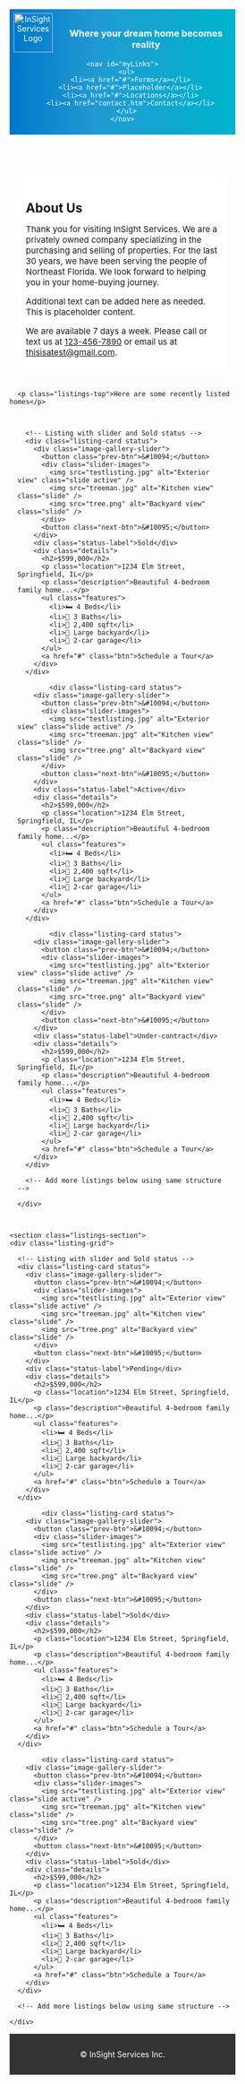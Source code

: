 <html lang="en">
<head>
  <meta charset="UTF-8" />
  <meta name="viewport" content="width=device-width, initial-scale=1.0" />
  <title>InSight Services</title>
  <style>
    * {
      box-sizing: border-box;
      margin: 0;
      padding: 0;
    }

    body {
      background: url("repeattest.jpg") center/cover repeat;
      font-family: Arial, sans-serif;
      color: #333;
      line-height: 1.6;
    }

    header {
      background: linear-gradient(90deg, rgba(0, 119, 204, 1) 0%, rgba(0, 139, 204, 0.87) 38%, rgba(0, 180, 204, 1) 100%);
      color: #fff;
      padding: .5em;
    }

    .header-top {
      display: flex;
      align-items: center;
      justify-content: space-between;
      flex-wrap: wrap;
    }

    .logo-container {
      display: flex;
      align-items: center;
      gap: 1em;
    }

    .logo {
      width: 70px;
      height: auto;
      max-width: 100%;
    }

    .hamburger {
      display: none;
      font-size: 2rem;
      cursor: pointer;
      color: #fff;
    }

    nav {
      background: #0077cc;
    }

    nav ul {
      display: flex;
      list-style: none;
      justify-content: center;
      gap: 2rem;
      padding: 1em;
    }

    nav a {
      color: #fff;
      text-decoration: none;
      font-weight: bold;
      padding: 0.5em;
      transition: background 0.3s;
    }

    nav a:hover {
      background: rgba(255, 255, 255, 0.2);
      border-radius: 5px;
    }

    main {
      display: flex;
      flex-wrap: wrap;
      gap: 1em;
      padding: 1em;
    }

    .content {
      flex: 3 1 60%;
      background: #ffffffe8;
      padding: 1em;
      border-radius: 5px;
      font-size: 15px;
    }

    .sidebar {
      flex: 1 1 30%;
      background: #d9edf7;
      padding: 1em;
      border-radius: 5px;
    }

    footer {
      background: #333;
      color: #fff;
      text-align: center;
      padding: 1em;
      margin-top: 1em;
    }

    .listings-section {
      padding: 1em;
    }

    .listings-top {
      font-size: 1rem;
      text-align: center;
      color: #000;
      background-color: #ffffffe5;
      border-radius: 5px;
      padding: 0.5em;
      margin-bottom: 1em;
    }

    .listing-grid {
      display: flex;
      flex-wrap: wrap;
      gap: 1em;
      justify-content: center;
    }

    .listing-card {
      flex: 1 1 20%;
      max-width: 350px;
      background: white;
      border-radius: 10px;
      overflow: hidden;
      box-shadow: 0 10px 25px rgba(0, 0, 0, 0.1);
      transition: transform 0.3s ease;
    }

    .listing-card:hover {
      transform: scale(1.01);
    }

    .image-gallery-slider {
      position: relative;
      max-width: 100%;
      overflow: hidden;
      margin-bottom: 10px;
    }

    .slider-images {
      display: flex;
      transition: transform 0.4s ease;
    }

    .slide {
      min-width: 100%;
      display: none;
      border-radius: 8px;
      object-fit: cover;
    }

    .slide.active {
      display: block;
    }

    .prev-btn, .next-btn {
      position: absolute;
      top: 50%;
      transform: translateY(-50%);
      background-color: rgba(0,0,0,0.5);
      color: white;
      border: none;
      font-size: 24px;
      padding: 8px 12px;
      cursor: pointer;
      z-index: 1;
      border-radius: 50%;
    }

    .prev-btn { left: 10px; }
    .next-btn { right: 10px; }

    .status-label {
      text-align: center;
      font-weight: bold;
      padding: 6px 12px;
      border-radius: 6px;
      margin: 0.5em auto;
      width: fit-content;
      color: white;
    }

    .listing-card.status .status-label {
      background-color: rgb(175, 175, 175);
    }

    .details {
      padding: 1rem;
    }

    .details h2 {
      margin: 0;
      font-size: 2rem;
      color: #2c3e50;
    }

    .location {
      color: #888;
      font-size: 0.95rem;
      margin-bottom: 1rem;
    }

    .description {
      margin-bottom: 1.5rem;
      color: #333;
    }

    .features {
      list-style: none;
      padding: 0;
      margin: 0 0 1.5rem 0;
      display: flex;
      flex-wrap: wrap;
      gap: 1rem;
    }

    .features li {
      background: #eaf1f8;
      padding: 0.2rem .25rem;
      border-radius: 5px;
      font-size: 0.95rem;
    }

    .btn {
      display: inline-block;
      background: #3498db;
      color: white;
      padding: 0.75rem 1.5rem;
      border-radius: 5px;
      text-decoration: none;
      transition: background 0.3s;
    }

    .btn:hover {
      background: #2980b9;
    }

    @media (max-width: 768px) {
      .hamburger { display: block; order: 2; }

      nav { display: none; }

      nav.show { display: block; }

      nav ul {
        flex-direction: column;
        align-items: flex-start;
        gap: 0;
        padding: 0;
      }

      nav li { width: 100%; }

      nav a {
        display: block;
        width: 100%;
        padding: 1em;
        border-bottom: 1px solid rgba(255, 255, 255, 0.2);
      }

      .logo-container { flex: 1; order: 1; }
      .listing-card { flex: 1 1 100%; }
    }
  </style>
</head>
<body>
  <header>
    <div class="header-top">
      <div class="logo-container">
        <img src="emblem3.png" alt="InSight Services Logo" class="logo" />
        <h3>Where your dream home becomes reality</h3>
      </div>
      <div class="hamburger" onclick="toggleNav()">&#9776;</div>
    </div>

    <nav id="myLinks">
      <ul>
        <li><a href="#">Forms</a></li>
        <li><a href="#">Placeholder</a></li>
        <li><a href="#">Locations</a></li>
        <li><a href="contact.htm">Contact</a></li>
      </ul>
    </nav>
  </header>

  <main>
    <section class="content">
      <h2>About Us</h2>
      <p>Thank you for visiting InSight Services. We are a privately owned company specializing in the purchasing and selling of properties. For the last 30 years, we have been serving the people of Northeast Florida. We look forward to helping you in your home-buying journey.</p>
      <p>Additional text can be added here as needed. This is placeholder content.</p>
      <p>We are available 7 days a week. Please call or text us at <a href="tel:1234567890">123-456-7890</a> or email us at <a href="mailto:thisisatest@gmail.com">thisisatest@gmail.com</a>.</p>
    </section>
  </main>

      <p class="listings-top">Here are some recently listed homes</p>

  <section class="listings-section">
    <div class="listing-grid">

      <!-- Listing with slider and Sold status -->
      <div class="listing-card status">
        <div class="image-gallery-slider">
          <button class="prev-btn">&#10094;</button>
          <div class="slider-images">
            <img src="testlisting.jpg" alt="Exterior view" class="slide active" />
            <img src="treeman.jpg" alt="Kitchen view" class="slide" />
            <img src="tree.png" alt="Backyard view" class="slide" />
          </div>
          <button class="next-btn">&#10095;</button>
        </div>
        <div class="status-label">Sold</div>
        <div class="details">
          <h2>$599,000</h2>
          <p class="location">1234 Elm Street, Springfield, IL</p>
          <p class="description">Beautiful 4-bedroom family home...</p>
          <ul class="features">
            <li>🛏️ 4 Beds</li>
            <li>🛁 3 Baths</li>
            <li>📐 2,400 sqft</li>
            <li>🌳 Large backyard</li>
            <li>🚗 2-car garage</li>
          </ul>
          <a href="#" class="btn">Schedule a Tour</a>
        </div>
      </div>

            <div class="listing-card status">
        <div class="image-gallery-slider">
          <button class="prev-btn">&#10094;</button>
          <div class="slider-images">
            <img src="testlisting.jpg" alt="Exterior view" class="slide active" />
            <img src="treeman.jpg" alt="Kitchen view" class="slide" />
            <img src="tree.png" alt="Backyard view" class="slide" />
          </div>
          <button class="next-btn">&#10095;</button>
        </div>
        <div class="status-label">Active</div>
        <div class="details">
          <h2>$599,000</h2>
          <p class="location">1234 Elm Street, Springfield, IL</p>
          <p class="description">Beautiful 4-bedroom family home...</p>
          <ul class="features">
            <li>🛏️ 4 Beds</li>
            <li>🛁 3 Baths</li>
            <li>📐 2,400 sqft</li>
            <li>🌳 Large backyard</li>
            <li>🚗 2-car garage</li>
          </ul>
          <a href="#" class="btn">Schedule a Tour</a>
        </div>
      </div>

            <div class="listing-card status">
        <div class="image-gallery-slider">
          <button class="prev-btn">&#10094;</button>
          <div class="slider-images">
            <img src="testlisting.jpg" alt="Exterior view" class="slide active" />
            <img src="treeman.jpg" alt="Kitchen view" class="slide" />
            <img src="tree.png" alt="Backyard view" class="slide" />
          </div>
          <button class="next-btn">&#10095;</button>
        </div>
        <div class="status-label">Under-contract</div>
        <div class="details">
          <h2>$599,000</h2>
          <p class="location">1234 Elm Street, Springfield, IL</p>
          <p class="description">Beautiful 4-bedroom family home...</p>
          <ul class="features">
            <li>🛏️ 4 Beds</li>
            <li>🛁 3 Baths</li>
            <li>📐 2,400 sqft</li>
            <li>🌳 Large backyard</li>
            <li>🚗 2-car garage</li>
          </ul>
          <a href="#" class="btn">Schedule a Tour</a>
        </div>
      </div>

      <!-- Add more listings below using same structure -->

    </div>
  </section>

    <section class="listings-section">
    <div class="listing-grid">

      <!-- Listing with slider and Sold status -->
      <div class="listing-card status">
        <div class="image-gallery-slider">
          <button class="prev-btn">&#10094;</button>
          <div class="slider-images">
            <img src="testlisting.jpg" alt="Exterior view" class="slide active" />
            <img src="treeman.jpg" alt="Kitchen view" class="slide" />
            <img src="tree.png" alt="Backyard view" class="slide" />
          </div>
          <button class="next-btn">&#10095;</button>
        </div>
        <div class="status-label">Pending</div>
        <div class="details">
          <h2>$599,000</h2>
          <p class="location">1234 Elm Street, Springfield, IL</p>
          <p class="description">Beautiful 4-bedroom family home...</p>
          <ul class="features">
            <li>🛏️ 4 Beds</li>
            <li>🛁 3 Baths</li>
            <li>📐 2,400 sqft</li>
            <li>🌳 Large backyard</li>
            <li>🚗 2-car garage</li>
          </ul>
          <a href="#" class="btn">Schedule a Tour</a>
        </div>
      </div>

            <div class="listing-card status">
        <div class="image-gallery-slider">
          <button class="prev-btn">&#10094;</button>
          <div class="slider-images">
            <img src="testlisting.jpg" alt="Exterior view" class="slide active" />
            <img src="treeman.jpg" alt="Kitchen view" class="slide" />
            <img src="tree.png" alt="Backyard view" class="slide" />
          </div>
          <button class="next-btn">&#10095;</button>
        </div>
        <div class="status-label">Sold</div>
        <div class="details">
          <h2>$599,000</h2>
          <p class="location">1234 Elm Street, Springfield, IL</p>
          <p class="description">Beautiful 4-bedroom family home...</p>
          <ul class="features">
            <li>🛏️ 4 Beds</li>
            <li>🛁 3 Baths</li>
            <li>📐 2,400 sqft</li>
            <li>🌳 Large backyard</li>
            <li>🚗 2-car garage</li>
          </ul>
          <a href="#" class="btn">Schedule a Tour</a>
        </div>
      </div>

            <div class="listing-card status">
        <div class="image-gallery-slider">
          <button class="prev-btn">&#10094;</button>
          <div class="slider-images">
            <img src="testlisting.jpg" alt="Exterior view" class="slide active" />
            <img src="treeman.jpg" alt="Kitchen view" class="slide" />
            <img src="tree.png" alt="Backyard view" class="slide" />
          </div>
          <button class="next-btn">&#10095;</button>
        </div>
        <div class="status-label">Sold</div>
        <div class="details">
          <h2>$599,000</h2>
          <p class="location">1234 Elm Street, Springfield, IL</p>
          <p class="description">Beautiful 4-bedroom family home...</p>
          <ul class="features">
            <li>🛏️ 4 Beds</li>
            <li>🛁 3 Baths</li>
            <li>📐 2,400 sqft</li>
            <li>🌳 Large backyard</li>
            <li>🚗 2-car garage</li>
          </ul>
          <a href="#" class="btn">Schedule a Tour</a>
        </div>
      </div>

      <!-- Add more listings below using same structure -->

    </div>
  </section>

  <footer>
    <p>&copy; InSight Services Inc.</p>
  </footer>

  <script>
    function toggleNav() {
      const nav = document.getElementById("myLinks");
      nav.classList.toggle("show");
    }

    document.querySelectorAll('.image-gallery-slider').forEach(gallery => {
      const slides = gallery.querySelectorAll('.slide');
      const prevBtn = gallery.querySelector('.prev-btn');
      const nextBtn = gallery.querySelector('.next-btn');
      let index = 0;

      const updateSlides = () => {
        slides.forEach((slide, i) => {
          slide.classList.toggle('active', i === index);
        });
      };

      prevBtn.addEventListener('click', () => {
        index = (index - 1 + slides.length) % slides.length;
        updateSlides();
      });

      nextBtn.addEventListener('click', () => {
        index = (index + 1) % slides.length;
        updateSlides();
      });

      updateSlides(); // Show first image
    });
  </script>
</body>
</html>
